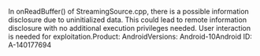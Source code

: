 In onReadBuffer() of StreamingSource.cpp, there is a possible information disclosure due to uninitialized data. This could lead to remote information disclosure with no additional execution privileges needed. User interaction is needed for exploitation.Product: AndroidVersions: Android-10Android ID: A-140177694